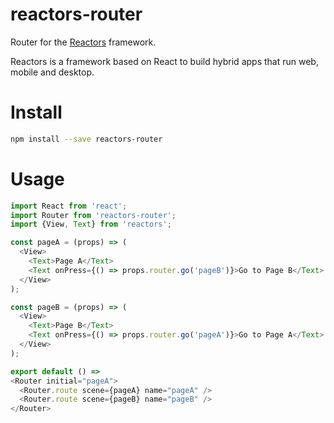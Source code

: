 reactors-router
===

Router for the [Reactors](https://github.com/co2-git/reactors) framework.

Reactors is a framework based on React to build hybrid apps that run web, mobile and desktop.

# Install

```bash
npm install --save reactors-router
```

# Usage

```javascript
import React from 'react';
import Router from 'reactors-router';
import {View, Text} from 'reactors';

const pageA = (props) => (
  <View>
    <Text>Page A</Text>
    <Text onPress={() => props.router.go('pageB')}>Go to Page B</Text>
  </View>
);

const pageB = (props) => (
  <View>
    <Text>Page B</Text>
    <Text onPress={() => props.router.go('pageA')}>Go to Page A</Text>
  </View>
);

export default () =>
<Router initial="pageA">
  <Router.route scene={pageA} name="pageA" />
  <Router.route scene={pageB} name="pageB" />
</Router>
```
